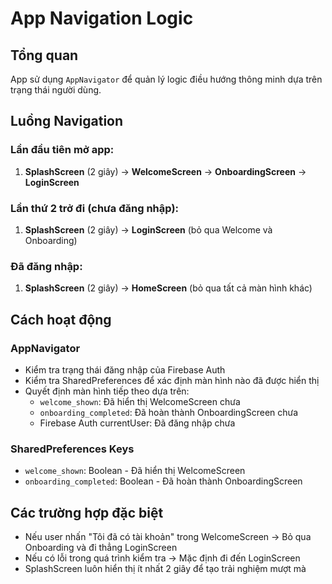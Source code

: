 # App Navigation Logic

## Tổng quan
App sử dụng `AppNavigator` để quản lý logic điều hướng thông minh dựa trên trạng thái người dùng.

## Luồng Navigation

### Lần đầu tiên mở app:
1. **SplashScreen** (2 giây) → **WelcomeScreen** → **OnboardingScreen** → **LoginScreen**

### Lần thứ 2 trở đi (chưa đăng nhập):
1. **SplashScreen** (2 giây) → **LoginScreen** (bỏ qua Welcome và Onboarding)

### Đã đăng nhập:
1. **SplashScreen** (2 giây) → **HomeScreen** (bỏ qua tất cả màn hình khác)

## Cách hoạt động

### AppNavigator
- Kiểm tra trạng thái đăng nhập của Firebase Auth
- Kiểm tra SharedPreferences để xác định màn hình nào đã được hiển thị
- Quyết định màn hình tiếp theo dựa trên:
  - `welcome_shown`: Đã hiển thị WelcomeScreen chưa
  - `onboarding_completed`: Đã hoàn thành OnboardingScreen chưa
  - Firebase Auth currentUser: Đã đăng nhập chưa

### SharedPreferences Keys
- `welcome_shown`: Boolean - Đã hiển thị WelcomeScreen
- `onboarding_completed`: Boolean - Đã hoàn thành OnboardingScreen

## Các trường hợp đặc biệt
- Nếu user nhấn "Tôi đã có tài khoản" trong WelcomeScreen → Bỏ qua Onboarding và đi thẳng LoginScreen
- Nếu có lỗi trong quá trình kiểm tra → Mặc định đi đến LoginScreen
- SplashScreen luôn hiển thị ít nhất 2 giây để tạo trải nghiệm mượt mà
